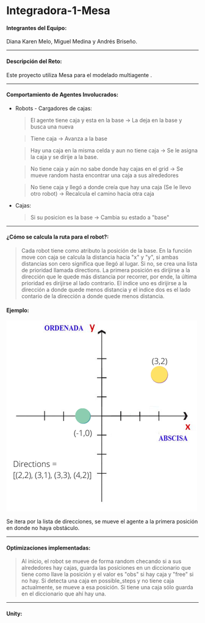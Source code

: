# Integradora-1-Mesa

#### Integrantes del Equipo: 
Diana Karen Melo, Miguel Medina y Andrés Briseño.
___
#### Descripción del Reto: 
Este proyecto utiliza Mesa para el modelado multiagente .
___
#### Comportamiento de Agentes Involucrados: 
* Robots - Cargadores de cajas: 
  > El agente tiene caja y esta en la base &rarr; La deja en la base y busca una nueva
  
  > Tiene caja  &rarr; Avanza a la base
  
  > Hay una caja en la misma celda y aun no tiene caja  &rarr; Se le asigna la caja y se dirije a la base.
  
  > No tiene caja y aún no sabe donde hay cajas en el grid -> Se mueve random hasta encontrar una caja a sus alrededores
  
  > No tiene caja y llegó a donde creía que hay una caja (Se le llevo otro robot) &rarr; Recalcula el camino hacia otra caja
  
* Cajas:
  >  Si su posicion es la base &rarr; Cambia su estado a "base"
___
#### ¿Cómo se calcula la ruta para el robot?: 
  > Cada robot tiene como atributo la posición de la base. En la función move con caja se calcula la distancia hacia "x" y "y", si ambas distancias son cero significa que llegó al lugar. Si no, se crea una lista de prioridad llamada directions. La primera posición es dirijirse a la dirección que le quede más distancia por recorrer, por ende, la última prioridad es dirijirse al lado contrario. El indice uno es dirijirse a la dirección a donde quede menos distancia y el indice dos es el lado contario de la dirección a donde quede menos distancia. 
#### Ejemplo: 


![This is an image](https://github.com/didimelor/Integradora-1-Mesa/blob/main/(-1%2C0).png)

Se itera por la lista de direcciones, se mueve el agente a la primera posición en donde no haya obstáculo.
___
#### Optimizaciones implementadas: 
  > Al inicio, el robot se mueve de forma random checando si a sus alrededores hay cajas, guarda las posiciones en un diccionario que tiene como llave la posición y el valor es "obs" si hay caja y "free" si no hay. Si detecta una caja en possible_steps y no tiene caja actualmente, se mueve a esa posición. Si tiene una caja sólo guarda en el diccionario que ahí hay una. 
___
#### Unity: 
